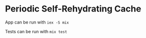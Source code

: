 # Periodic Self-Rehydrating Cache


App can be run with `iex -S mix`

Tests can be run with `mix test`
